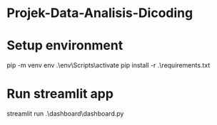 # Projek-Data-Analisis-Dicoding

# Setup environment
pip -m venv env 
.\env\Scripts\activate 
pip install -r .\requirements.txt

# Run streamlit app
 streamlit run .\dashboard\dashboard.py
